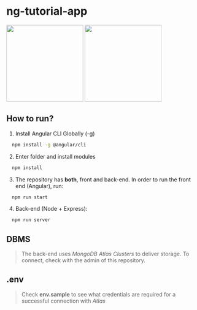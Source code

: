 # ng-tutorial-app
<img src="https://angular.io/generated/images/marketing/home/responsive-framework.svg" width="200"/>
<img src="https://nodejs.org/static/images/logos/nodejs-new-pantone-black.png" width="200"/>

## How to run?

1. Install Angular CLI Globally (-g)
```bash 
  npm install -g @angular/cli  
```

2. Enter folder and install modules
```bash 
  npm install 
```

3. The repository has **both**, front and back-end. In order to run the front end (Angular), run:
```bash 
  npm run start 
```

4. Back-end (Node + Express):
```bash 
  npm run server 
```

## DBMS

> The back-end uses *MongoDB Atlas Clusters* to deliver storage. To connect, check with the admin of this repository.

## .env

> Check **env.sample** to see what credentials are required for a successful connection with *Atlas*